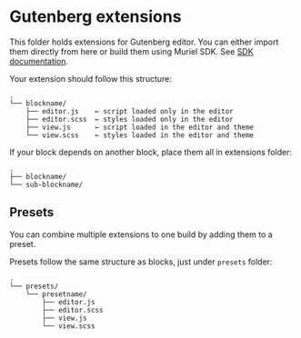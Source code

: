 # Gutenberg extensions

This folder holds extensions for Gutenberg editor. You can either import them directly from here or build them using Muriel SDK. See [SDK documentation](../../../docs/sdk.md).

Your extension should follow this structure:

```
.
└── blockname/
    ├── editor.js    ← script loaded only in the editor
    ├── editor.scss  ← styles loaded only in the editor
    ├── view.js      ← script loaded in the editor and theme
    └── view.scss    ← styles loaded in the editor and theme
```

If your block depends on another block, place them all in extensions folder:

```
.
├── blockname/
└── sub-blockname/
```

## Presets

You can combine multiple extensions to one build by adding them to a preset.

Presets follow the same structure as blocks, just under `presets` folder:

```
.
└── presets/
    └── presetname/
        ├── editor.js
        ├── editor.scss
        ├── view.js
        └── view.scss
```
